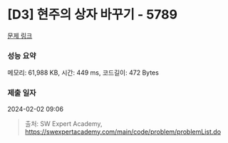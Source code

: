 # [D3] 현주의 상자 바꾸기 - 5789 

[문제 링크](https://swexpertacademy.com/main/code/problem/problemDetail.do?contestProbId=AWYygN36Qn8DFAVm) 

### 성능 요약

메모리: 61,988 KB, 시간: 449 ms, 코드길이: 472 Bytes

### 제출 일자

2024-02-02 09:06



> 출처: SW Expert Academy, https://swexpertacademy.com/main/code/problem/problemList.do